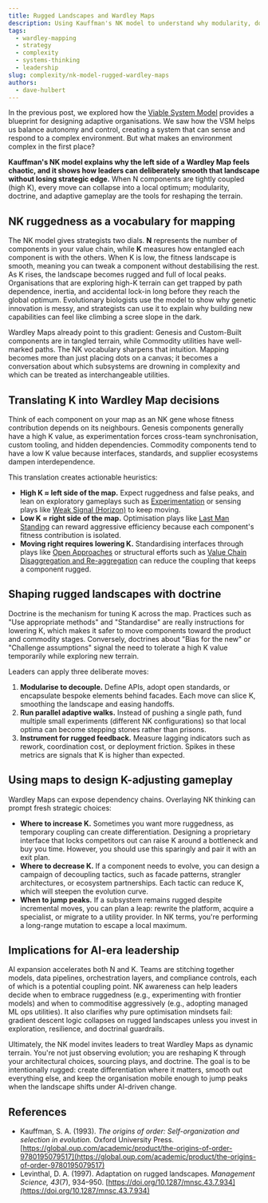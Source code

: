 ```yaml
---
title: Rugged Landscapes and Wardley Maps
description: Using Kauffman's NK model to understand why modularity, doctrine, and exploratory gameplay matter when mapping complex systems.
tags:
  - wardley-mapping
  - strategy
  - complexity
  - systems-thinking
  - leadership
slug: complexity/nk-model-rugged-wardley-maps
authors:
  - dave-hulbert
---
```


In the previous post, we explored how the [Viable System Model](/blog/ai-and-leadership/cybernetic-ai-leadership-with-the-viable-system-model) provides a blueprint for designing adaptive organisations. We saw how the VSM helps us balance autonomy and control, creating a system that can sense and respond to a complex environment. But what makes an environment complex in the first place?

**Kauffman's NK model explains why the left side of a Wardley Map feels chaotic, and it shows how leaders can deliberately smooth that landscape without losing strategic edge.** When N components are tightly coupled (high K), every move can collapse into a local optimum; modularity, doctrine, and adaptive gameplay are the tools for reshaping the terrain.

<!-- truncate -->

## NK ruggedness as a vocabulary for mapping

The NK model gives strategists two dials. **N** represents the number of components in your value chain, while **K** measures how entangled each component is with the others. When K is low, the fitness landscape is smooth, meaning you can tweak a component without destabilising the rest. As K rises, the landscape becomes rugged and full of local peaks. Organisations that are exploring high-K terrain can get trapped by path dependence, inertia, and accidental lock-in long before they reach the global optimum. Evolutionary biologists use the model to show why genetic innovation is messy, and strategists can use it to explain why building new capabilities can feel like climbing a scree slope in the dark.

Wardley Maps already point to this gradient: Genesis and Custom-Built components are in tangled terrain, while Commodity utilities have well-marked paths. The NK vocabulary sharpens that intuition. Mapping becomes more than just placing dots on a canvas; it becomes a conversation about which subsystems are drowning in complexity and which can be treated as interchangeable utilities.

## Translating K into Wardley Map decisions

Think of each component on your map as an NK gene whose fitness contribution depends on its neighbours. Genesis components generally have a high K value, as experimentation forces cross-team synchronisation, custom tooling, and hidden dependencies. Commodity components tend to have a low K value because interfaces, standards, and supplier ecosystems dampen interdependence.

This translation creates actionable heuristics:

- **High K ≈ left side of the map.** Expect ruggedness and false peaks, and lean on exploratory gameplays such as [Experimentation](/strategies/attacking/experimentation/) or sensing plays like [Weak Signal (Horizon)](/strategies/positional/weak-signal-horizon/) to keep moving.
- **Low K ≈ right side of the map.** Optimisation plays like [Last Man Standing](/strategies/markets/last-man-standing/) can reward aggressive efficiency because each component's fitness contribution is isolated.
- **Moving right requires lowering K.** Standardising interfaces through plays like [Open Approaches](/strategies/accelerators/open-approaches/) or structural efforts such as [Value Chain Disaggregation and Re-aggregation](/strategies/dealing-with-toxicity/value-chain-disaggregation-and-re-aggregation/) can reduce the coupling that keeps a component rugged.

## Shaping rugged landscapes with doctrine

Doctrine is the mechanism for tuning K across the map. Practices such as "Use appropriate methods" and "Standardise" are really instructions for lowering K, which makes it safer to move components toward the product and commodity stages. Conversely, doctrines about "Bias for the new" or "Challenge assumptions" signal the need to tolerate a high K value temporarily while exploring new terrain.

Leaders can apply three deliberate moves:

1. **Modularise to decouple.** Define APIs, adopt open standards, or encapsulate bespoke elements behind facades. Each move can slice K, smoothing the landscape and easing handoffs.
2. **Run parallel adaptive walks.** Instead of pushing a single path, fund multiple small experiments (different NK configurations) so that local optima can become stepping stones rather than prisons.
3. **Instrument for rugged feedback.** Measure lagging indicators such as rework, coordination cost, or deployment friction. Spikes in these metrics are signals that K is higher than expected.

## Using maps to design K-adjusting gameplay

Wardley Maps can expose dependency chains. Overlaying NK thinking can prompt fresh strategic choices:

- **Where to increase K.** Sometimes you want more ruggedness, as temporary coupling can create differentiation. Designing a proprietary interface that locks competitors out can raise K around a bottleneck and buy you time. However, you should use this sparingly and pair it with an exit plan.
- **Where to decrease K.** If a component needs to evolve, you can design a campaign of decoupling tactics, such as facade patterns, strangler architectures, or ecosystem partnerships. Each tactic can reduce K, which will steepen the evolution curve.
- **When to jump peaks.** If a subsystem remains rugged despite incremental moves, you can plan a leap: rewrite the platform, acquire a specialist, or migrate to a utility provider. In NK terms, you're performing a long-range mutation to escape a local maximum.

## Implications for AI-era leadership

AI expansion accelerates both N and K. Teams are stitching together models, data pipelines, orchestration layers, and compliance controls, each of which is a potential coupling point. NK awareness can help leaders decide when to embrace ruggedness (e.g., experimenting with frontier models) and when to commoditise aggressively (e.g., adopting managed ML ops utilities). It also clarifies why pure optimisation mindsets fail: gradient descent logic collapses on rugged landscapes unless you invest in exploration, resilience, and doctrinal guardrails.

Ultimately, the NK model invites leaders to treat Wardley Maps as dynamic terrain. You're not just observing evolution; you are reshaping K through your architectural choices, sourcing plays, and doctrine. The goal is to be intentionally rugged: create differentiation where it matters, smooth out everything else, and keep the organisation mobile enough to jump peaks when the landscape shifts under AI-driven change.

## References

- Kauffman, S. A. (1993). *The origins of order: Self-organization and selection in evolution.* Oxford University Press. [https://global.oup.com/academic/product/the-origins-of-order-9780195079517](https://global.oup.com/academic/product/the-origins-of-order-9780195079517)
- Levinthal, D. A. (1997). Adaptation on rugged landscapes. *Management Science, 43*(7), 934–950. [https://doi.org/10.1287/mnsc.43.7.934](https://doi.org/10.1287/mnsc.43.7.934)
